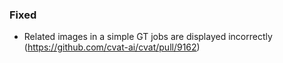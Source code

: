 ### Fixed

- Related images in a simple GT jobs are displayed incorrectly
  (<https://github.com/cvat-ai/cvat/pull/9162>)
